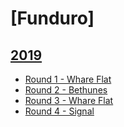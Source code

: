 # [Funduro]
## [2019](..)
* [Round 1 - Whare Flat](./round-1)
* [Round 2 - Bethunes](./round-2)
* [Round 3 - Whare Flat](./round-3)
* [Round 4 - Signal](./round-4)
